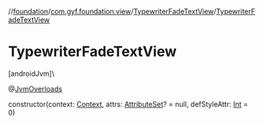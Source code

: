 //[foundation](../../../index.md)/[com.gyf.foundation.view](../index.md)/[TypewriterFadeTextView](index.md)/[TypewriterFadeTextView](-typewriter-fade-text-view.md)

# TypewriterFadeTextView

[androidJvm]\

@[JvmOverloads](https://kotlinlang.org/api/core/kotlin-stdlib/kotlin.jvm/-jvm-overloads/index.html)

constructor(context: [Context](https://developer.android.com/reference/kotlin/android/content/Context.html), attrs: [AttributeSet](https://developer.android.com/reference/kotlin/android/util/AttributeSet.html)? = null, defStyleAttr: [Int](https://kotlinlang.org/api/core/kotlin-stdlib/kotlin/-int/index.html) = 0)